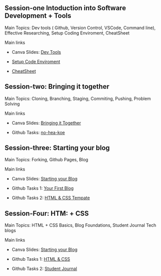 ## Session-one Intoduction into Software Development + Tools
Main Topics: Dev tools ( Github, Version Control, VSCode, Command line), Effective Researching, Setup Coding Enviroment, CheatSheet

Main links
* Canva Slides: [Dev Tools](https://www.canva.com/design/DAD0yasIplc/M9LfksTwl9Ze0waJTwUEZw/view?utm_content=DAD0yasIplc&utm_campaign=designshare&utm_medium=link&utm_source=sharebutton) 

* [Setup Code Enviroment](https://docs.google.com/document/d/1lqP4RruBuC6AwVBvWB7Ollzpy17IlhNm3TK1qTpS0TI/edit?usp=sharing)

* [CheatSheet](https://docs.google.com/document/d/1tZpUzmZBLZN4Dvw_XObpJUhbahRc4dIM_aDiNtYXFJ4/edit?usp=sharing)

## Session-two: Bringing it together 
Main Topics: Cloning, Branching, Staging, Commiting, Pushing, Problem Solving

Main links
* Canva Slides: [Bringing it Together](https://www.canva.com/design/DAD1RtezvCE/rDnyjsiLmAKgwoIxWEBfUw/view?utm_content=DAD1RtezvCE&utm_campaign=designshare&utm_medium=link&utm_source=sharebutton) 

* Github Tasks: [no-hea-koe](https://github.com/NGEN-Room/no-hea-koe)



## Session-three: Starting your blog 
Main Topics: Forking, Github Pages, Blog

Main links
* Canva Slides: [Starting your Blog](https://www.canva.com/design/DAD1W_Ne6kk/UZ3DgZEK6oZUGXFvRLJZ9w/view?utm_content=DAD1W_Ne6kk&utm_campaign=designshare&utm_medium=link&utm_source=sharebutton) 

* Github Tasks 1: [Your First Blog](https://github.com/NGEN-Room/Your-First-Blog)
* Github Tasks 2: [HTML & CSS Tempate](https://github.com/NGEN-Room/HTML-CSS-Template)


## Session-Four: HTM: + CSS
Main Topics: HTML + CSS Basics, Blog Foundations, Student Journal Tech blogs

Main links
* Canva Slides: [Starting your Blog](https://www.canva.com/design/DAD16PUe4q4/RCYdiwjV9l8n7jBH8gQ2sQ/view?utm_content=DAD16PUe4q4&utm_campaign=designshare&utm_medium=link&utm_source=sharebutton) 

* Github Tasks 1: [HTML & CSS](https://github.com/NGEN-Room/HTML-and-CSS)
* Github Tasks 2: [Student Journal](https://github.com/NGEN-Room/Student-Journal)

